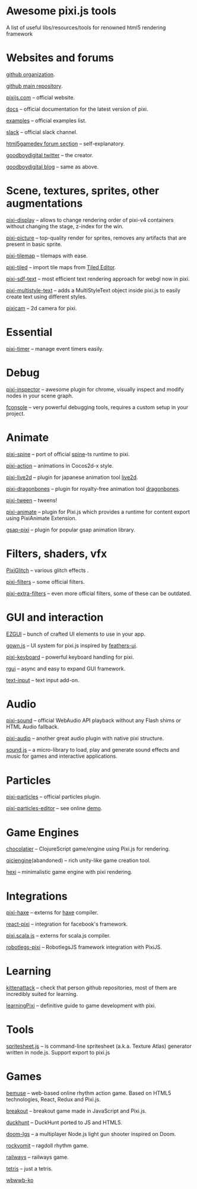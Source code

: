 Awesome pixi.js tools
=====================

A list of useful libs/resources/tools for renowned html5 rendering framework

Websites and forums
===================

[github organization](https://github.com/pixijs).

[github main repository](https://github.com/pixijs/pixi.js).

[pixijs.com](http://www.pixijs.com/) – official website.

[docs](http://pixijs.download/release/docs/index.html) – official documentation for the latest version of pixi.

[examples](http://pixijs.github.io/examples/) – official examples list.

[slack](http://pixijs.slack.com/) – official slack channel. 

[html5gamedev forum section](http://www.html5gamedevs.com/forum/15-pixijs/) – self-explanatory.

[goodboydigital twitter](https://twitter.com/goodboydigital) – the creator.

[goodboydigital blog](http://www.goodboydigital.com/blog/) – same as above.


Scene, textures, sprites, other augmentations
=============================================

[pixi-display](https://github.com/pixijs/pixi-display) – allows to change rendering order of pixi-v4 containers without changing the stage, z-index for the win.

[pixi-picture](https://github.com/pixijs/pixi-picture) – top-quality render for sprites, removes any artifacts that are present in basic sprite.

[pixi-tilemap](https://github.com/pixijs/pixi-tilemap) – tilemaps with ease.

[pixi-tiled](https://github.com/beeglebug/pixi-tiled) – import tile maps from [Tiled Editor](http://www.mapeditor.org/).

[pixi-sdf-text](https://github.com/PixelsCommander/pixi-sdf-text) – most efficient text rendering approach for webgl now in pixi.

[pixi-multistyle-text](https://github.com/tleunen/pixi-multistyle-text) – adds a MultiStyleText object inside pixi.js to easily create text using different styles.

[pixicam](https://github.com/georgiee/lab-pixicam) – 2d camera for pixi.


Essential
=========

[pixi-timer](https://github.com/Nazariglez/pixi-timer) – manage event timers easily.


Debug
=====

[pixi-inspector](https://github.com/bfanger/pixi-inspector) – awesome plugin for chrome, visually inspect and modify nodes in your scene graph.

[fconsole](https://github.com/flashist/fconsole) – very powerful debugging tools, requires a custom setup in your project.


Animate
=======

[pixi-spine](https://github.com/pixijs/pixi-spine) – port of official [spine](http://esotericsoftware.com/)-ts runtime to pixi.

[pixi-action](https://github.com/hustcc/pixi-action) – animations in Cocos2d-x style.

[pixi-live2d](https://github.com/avgjs/pixi-live2d) – plugin for japanese animation tool [live2d](http://live2d.com).

[pixi-dragonbones](https://github.com/cinkonaap/pixi-dragonbones) – plugin for royalty-free animation tool [dragonbones](http://dragonbones.com/en/index.html).

[pixi-tween](https://github.com/Nazariglez/pixi-tween) – tweens!

[pixi-animate](https://github.com/jiborobot/pixi-animate) – plugin for Pixi.js which provides a runtime for content export using PixiAnimate Extension.

[gsap-pixi](https://github.com/noprotocol/gsap-pixi-plugin) – plugin for popular gsap animation library.


Filters, shaders, vfx
=====================

[PixiGlitch](https://github.com/ktingvoar/PixiGlitch) – various glitch effects .

[pixi-filters](https://github.com/pixijs/pixi-filters) – some official filters.

[pixi-extra-filters](https://github.com/pixijs/pixi-extra-filters) – even more official filters, some of these can be outdated.


GUI and interaction
===================

[EZGUI](https://github.com/Ezelia/EZGUI) – bunch of crafted UI elements to use in your app.

[gown.js](https://github.com/GreyRook/gown.js) – UI system for pixi.js inspired by [feathers-ui](https://feathersui.com/).

[pixi-keyboard](https://github.com/Nazariglez/pixi-keyboard) – powerful keyboard handling for pixi.

[rgui](https://github.com/molingyu/rguijs) – async and easy to expand GUI framework.

[text-input](https://github.com/limikael/PixiTextInput) – text input add-on.


Audio
=====

[pixi-sound](https://github.com/pixijs/pixi-sound) – official WebAudio API playback without any Flash shims or HTML Audio fallback.

[pixi-audio](https://github.com/Nazariglez/pixi-audio) – another great audio plugin with native pixi structure.

[sound.js](https://github.com/kittykatattack/sound.js) – a micro-library to load, play and generate sound effects and music for games and interactive applications.


Particles
=========

[pixi-particles](https://github.com/pixijs/pixi-particles) – official particles plugin.

[pixi-particles-editor](https://github.com/pixijs/pixi-particles-editor) – see online [demo](http://pixijs.github.io/pixi-particles-editor/).


Game Engines
============

[chocolatier](https://github.com/alexkehayias/chocolatier) – ClojureScript game/engine using Pixi.js for rendering.

[qiciengine](https://github.com/qiciengine/qiciengine)(abandoned) – rich unity-like game creation tool. 

[hexi](https://github.com/kittykatattack/hexi) – minimalistic game engine with pixi rendering.


Integrations
============

[pixi-haxe](https://github.com/pixijs/pixi-haxe) – externs for [haxe](haxe.org) compiler.

[react-pixi](https://github.com/Izzimach/react-pixi) – integration for facebook's framework.

[pixi.scala.js](https://github.com/scalajs-io/pixijs) – externs for scala.js compiler.

[robotlegs-pixi](https://github.com/GoodgameStudios/RobotlegsJS-Pixi) – RobotlegsJS framework integration with PixiJS.

Learning
========

[kittenattack](https://github.com/kittykatattack) – check that person github repositories, most of them are incredibly suited for learning.

[learningPixi](https://github.com/kittykatattack/learningPixi) – definitive guide to game development with pixi.


Tools
=====

[spritesheet.js](https://github.com/krzysztof-o/spritesheet.js) – is command-line spritesheet (a.k.a. Texture Atlas) generator written in node.js. Support export to pixi.js


Games
=====

[bemuse](https://github.com/bemusic/bemuse) – web-based online rhythm action game. Based on HTML5 technologies, React, Redux and Pixi.js.

[breakout](https://github.com/Bonnee/breakthefuckout) – breakout game made in JavaScript and Pixi.js.

[duckhunt](https://github.com/MattSurabian/DuckHunt-JS) – DuckHunt ported to JS and HTML5.

[doom-lgs](https://github.com/matiasbeckerle/doom-lgs) – a multiplayer Node.js light gun shooter inspired on Doom.

[rockvomit](https://github.com/rocket-hands/rockvomit ) – ragdoll rhythm game.

[railways](https://github.com/ivanpopelyshev/railways) – railways game.

[tetris](https://github.com/nylira/tetris) – just a tetris.

[wbwwb-ko](https://github.com/simnalamburt/wbwwb-ko)